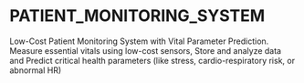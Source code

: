 # PATIENT_MONITORING_SYSTEM
Low-Cost Patient Monitoring System with Vital Parameter Prediction. Measure essential vitals using low-cost sensors,  Store and analyze data and  Predict critical health parameters (like stress, cardio-respiratory risk, or abnormal HR)
